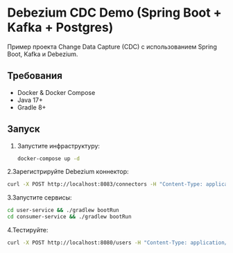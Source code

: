 # Debezium CDC Demo (Spring Boot + Kafka + Postgres)

Пример проекта Change Data Capture (CDC) с использованием Spring Boot, Kafka и Debezium.

## Требования

- Docker & Docker Compose
- Java 17+
- Gradle 8+

## Запуск

1. Запустите инфраструктуру:
   ```bash
   docker-compose up -d
   ```

2.Зарегистрируйте Debezium коннектор:

```bash
curl -X POST http://localhost:8083/connectors -H "Content-Type: application/json" --data @connector/debezium-connector.json
   ```

3.Запустите сервисы:
```bash
cd user-service && ./gradlew bootRun
cd consumer-service && ./gradlew bootRun
```

4.Тестируйте:
```bash
curl -X POST http://localhost:8080/users -H "Content-Type: application/json" -d '{"name":"Daniyal","email":"daniyal@example.com"}'
```

